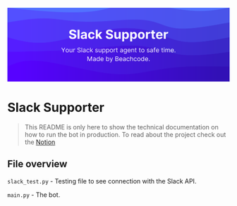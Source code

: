 <p align="center">
  <img src="images/banner.png" />
</p>

# Slack Supporter

> This README is only here to show the technical documentation on how to run the bot in production. To read about the project check out the [Notion](https://fringe-windflower-85e.notion.site/Slack-Supporter-14cb29a2f80a8027a41adc00162adda0?pvs=4)

## File overview

`slack_test.py` - Testing file to see connection with the Slack API.

`main.py` - The bot.